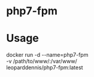 # php7-fpm
# Usage

docker run -d --name=php7-fpm \
-v /path/to/www/:/var/www/ \
leoparddennis/php7-fpm:latest
